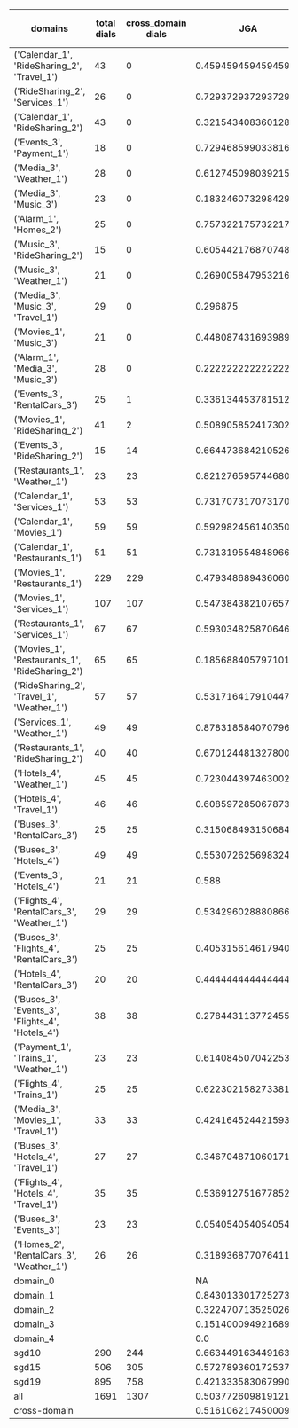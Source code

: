 | domains                                          |   total dials |   cross_domain dials | JGA                 | RSA                | TA                 | CDTA                |   total turns |   cross-domain turns |
|--------------------------------------------------|---------------|----------------------|---------------------|--------------------|--------------------|---------------------|---------------|----------------------|
| ('Calendar_1', 'RideSharing_2', 'Travel_1')      |            43 |                    0 | 0.4594594594594595  | 0.7900963314858807 | 0.7680180180180181 | NA                  |           444 |                    0 |
| ('RideSharing_2', 'Services_1')                  |            26 |                    0 | 0.7293729372937293  | 0.9359044882320747 | 0.8778877887788779 | NA                  |           303 |                    0 |
| ('Calendar_1', 'RideSharing_2')                  |            43 |                    0 | 0.3215434083601286  | 0.7002589807852951 | 0.8231511254019293 | NA                  |           311 |                    0 |
| ('Events_3', 'Payment_1')                        |            18 |                    0 | 0.7294685990338164  | 0.9248020405055579 | 0.8985507246376812 | NA                  |           207 |                    0 |
| ('Media_3', 'Weather_1')                         |            28 |                    0 | 0.6127450980392157  | 0.840488656195462  | 0.8676470588235294 | NA                  |           204 |                    0 |
| ('Media_3', 'Music_3')                           |            23 |                    0 | 0.18324607329842932 | 0.5081803671189147 | 0.5654450261780105 | NA                  |           191 |                    0 |
| ('Alarm_1', 'Homes_2')                           |            25 |                    0 | 0.7573221757322176  | 0.9334534252297411 | 0.899581589958159  | NA                  |           239 |                    0 |
| ('Music_3', 'RideSharing_2')                     |            15 |                    0 | 0.6054421768707483  | 0.8925531914893614 | 0.8163265306122449 | NA                  |           147 |                    0 |
| ('Music_3', 'Weather_1')                         |            21 |                    0 | 0.26900584795321636 | 0.6495325737657023 | 0.6491228070175439 | NA                  |           171 |                    0 |
| ('Media_3', 'Music_3', 'Travel_1')               |            29 |                    0 | 0.296875            | 0.7002498031789581 | 0.6953125          | NA                  |           384 |                    0 |
| ('Movies_1', 'Music_3')                          |            21 |                    0 | 0.44808743169398907 | 0.7370324758255798 | 0.6994535519125683 | NA                  |           183 |                    0 |
| ('Alarm_1', 'Media_3', 'Music_3')                |            28 |                    0 | 0.2222222222222222  | 0.5775501550688119 | 0.6909722222222222 | NA                  |           288 |                    0 |
| ('Events_3', 'RentalCars_3')                     |            25 |                    1 | 0.33613445378151263 | 0.8031834524568091 | 0.7030812324929971 | 0.0                 |           357 |                    1 |
| ('Movies_1', 'RideSharing_2')                    |            41 |                    2 | 0.5089058524173028  | 0.8705239802013993 | 0.8193384223918575 | 1.0                 |           393 |                    2 |
| ('Events_3', 'RideSharing_2')                    |            15 |                   14 | 0.6644736842105263  | 0.889046717171717  | 0.8026315789473685 | 0.0                 |           152 |                   14 |
| ('Restaurants_1', 'Weather_1')                   |            23 |                   23 | 0.8212765957446808  | 0.9562474562474561 | 0.9106382978723404 | 0.6923076923076923  |           235 |                   26 |
| ('Calendar_1', 'Services_1')                     |            53 |                   53 | 0.7317073170731707  | 0.9343573754288044 | 0.8797909407665505 | 0.5230769230769231  |           574 |                   65 |
| ('Calendar_1', 'Movies_1')                       |            59 |                   59 | 0.5929824561403508  | 0.8976027837345084 | 0.8421052631578947 | 0.23376623376623376 |           570 |                   77 |
| ('Calendar_1', 'Restaurants_1')                  |            51 |                   51 | 0.7313195548489666  | 0.9496666446161395 | 0.8918918918918919 | 0.5972222222222222  |           629 |                   72 |
| ('Movies_1', 'Restaurants_1')                    |           229 |                  229 | 0.47934868943606035 | 0.8677334924412206 | 0.7537728355837967 | 0.1737704918032787  |          2518 |                  305 |
| ('Movies_1', 'Services_1')                       |           107 |                  107 | 0.5473843821076573  | 0.8921857113033584 | 0.7846853677028052 | 0.26635514018691586 |          1319 |                  214 |
| ('Restaurants_1', 'Services_1')                  |            67 |                   67 | 0.5930348258706468  | 0.915031950217135  | 0.7850746268656716 | 0.10294117647058823 |          1005 |                  136 |
| ('Movies_1', 'Restaurants_1', 'RideSharing_2')   |            65 |                   65 | 0.18568840579710144 | 0.7624574938215896 | 0.6730072463768116 | 0.13636363636363635 |          1104 |                  198 |
| ('RideSharing_2', 'Travel_1', 'Weather_1')       |            57 |                   57 | 0.5317164179104478  | 0.8718502454745342 | 0.8041044776119403 | 0.631578947368421   |           536 |                   57 |
| ('Services_1', 'Weather_1')                      |            49 |                   49 | 0.8783185840707964  | 0.9687495342424924 | 0.9513274336283186 | 0.8842105263157894  |           452 |                   95 |
| ('Restaurants_1', 'RideSharing_2')               |            40 |                   40 | 0.6701244813278008  | 0.9268450472014182 | 0.8589211618257261 | 0.0                 |           482 |                   40 |
| ('Hotels_4', 'Weather_1')                        |            45 |                   45 | 0.7230443974630021  | 0.9274153363997123 | 0.8668076109936576 | 0.7                 |           473 |                   50 |
| ('Hotels_4', 'Travel_1')                         |            46 |                   46 | 0.6085972850678733  | 0.8931116530996913 | 0.8800904977375565 | 0.574468085106383   |           442 |                   47 |
| ('Buses_3', 'RentalCars_3')                      |            25 |                   25 | 0.3150684931506849  | 0.84555378408195   | 0.6876712328767123 | 0.6976744186046512  |           365 |                   43 |
| ('Buses_3', 'Hotels_4')                          |            49 |                   49 | 0.553072625698324   | 0.8844670609896538 | 0.813780260707635  | 0.3275862068965517  |           537 |                   58 |
| ('Events_3', 'Hotels_4')                         |            21 |                   21 | 0.588               | 0.8880846277905103 | 0.856              | 0.75                |           250 |                   24 |
| ('Flights_4', 'RentalCars_3', 'Weather_1')       |            29 |                   29 | 0.5342960288808665  | 0.8982863697149407 | 0.7617328519855595 | 0.5230769230769231  |           277 |                   65 |
| ('Buses_3', 'Flights_4', 'RentalCars_3')         |            25 |                   25 | 0.4053156146179402  | 0.854894201258573  | 0.7043189368770764 | 0.20689655172413793 |           301 |                   58 |
| ('Hotels_4', 'RentalCars_3')                     |            20 |                   20 | 0.4444444444444444  | 0.8978721523902251 | 0.8467432950191571 | 0.14285714285714285 |           261 |                   21 |
| ('Buses_3', 'Events_3', 'Flights_4', 'Hotels_4') |            38 |                   38 | 0.27844311377245506 | 0.8000402941655004 | 0.6961077844311377 | 0.32903225806451614 |           668 |                  155 |
| ('Payment_1', 'Trains_1', 'Weather_1')           |            23 |                   23 | 0.6140845070422535  | 0.8981044289695312 | 0.8845070422535212 | 0.8518518518518519  |           355 |                   27 |
| ('Flights_4', 'Trains_1')                        |            25 |                   25 | 0.6223021582733813  | 0.9067478679932214 | 0.8453237410071942 | 0.56                |           278 |                   25 |
| ('Media_3', 'Movies_1', 'Travel_1')              |            33 |                   33 | 0.4241645244215938  | 0.8390199647612049 | 0.794344473007712  | 0.7027027027027027  |           389 |                   37 |
| ('Buses_3', 'Hotels_4', 'Travel_1')              |            27 |                   27 | 0.3467048710601719  | 0.8231361634591675 | 0.7277936962750716 | 0.25862068965517243 |           349 |                   58 |
| ('Flights_4', 'Hotels_4', 'Travel_1')            |            35 |                   35 | 0.5369127516778524  | 0.9102918481414997 | 0.7986577181208053 | 0.5822784810126582  |           447 |                   79 |
| ('Buses_3', 'Events_3')                          |            23 |                   23 | 0.05405405405405406 | 0.7170564114016488 | 0.6872586872586872 | 0.04                |           259 |                   25 |
| ('Homes_2', 'RentalCars_3', 'Weather_1')         |            26 |                   26 | 0.31893687707641194 | 0.8148212158212153 | 0.6378737541528239 | 0.3611111111111111  |           301 |                   36 |
| domain_0                                         |               |                      | NA                  | NA                 | NA                 | NA                  |             0 |                    0 |
| domain_1                                         |               |                      | 0.8430133017252732  | 0.9302123763861139 | 0.9067562228368234 | NA                  |          7593 |                    0 |
| domain_2                                         |               |                      | 0.3224707135250266  | 0.8257945309754601 | 0.7138445154419595 | 0.3661731207289294  |          9390 |                 1756 |
| domain_3                                         |               |                      | 0.1514000949216896  | 0.7808545959143602 | 0.692453725676317  | 0.28719723183391005 |          2107 |                  289 |
| domain_4                                         |               |                      | 0.0                 | 0.739057485363147  | 0.6576923076923077 | 0.4153846153846154  |           260 |                   65 |
| sgd10                                            |           290 |                  244 | 0.6634491634491635  | 0.9118307244743548 | 0.8725868725868726 | 0.7118155619596542  |          3108 |                  347 |
| sgd15                                            |           506 |                  305 | 0.5727893601725378  | 0.8613119747319905 | 0.8096693026599568 | 0.35365853658536583 |          5564 |                  410 |
| sgd19                                            |           895 |                  758 | 0.42133358306799024 | 0.84004842330598   | 0.7492976212773927 | 0.2668144863266814  |         10678 |                 1353 |
| all                                              |          1691 |                 1307 | 0.5037726098191214  | 0.857637054364676  | 0.7864599483204134 | 0.35687203791469196 |         19350 |                 2110 |
| cross-domain                                     |               |                      | 0.5161062174500096  | 0.8766145833087763 | 0.7902012473477785 | 0.35687203791469196 |         15553 |                 2110 |
